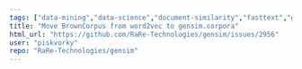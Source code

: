 ```yaml
---
tags: ["data-mining","data-science","document-similarity","fasttext","gensim","housekeeping","information-retrieval","machine-learning","natural-language-processing","neural-network","nlp","python","topic-modeling","word-embeddings","word-similarity","word2vec"]
title: "Move BrownCorpus from word2vec to gensim.corpora"
html_url: "https://github.com/RaRe-Technologies/gensim/issues/2956"
user: "piskvorky"
repo: "RaRe-Technologies/gensim"
---
```


